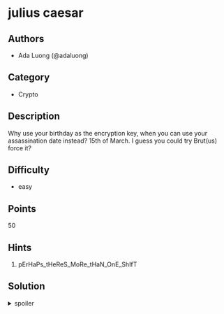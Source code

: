 # julius caesar

## Authors
* Ada Luong (@adaluong)

## Category
* Crypto

## Description
Why use your birthday as the encryption key, when you can use your assassination date instead? 15th of March. I guess you could try Brut(us) force it?

## Difficulty
* easy

## Points
50

## Hints
1. pErHaPs_tHeReS_MoRe_tHaN_OnE_ShIfT

## Solution
<details>
<summary>spoiler</summary>

### Idea
Caesar cipher but for every second character, with shifts being 15 and 3

### Walkthrough
See decryption function in `julius-caesar-solution.py`

### Flag
`flag{...}`
</details>